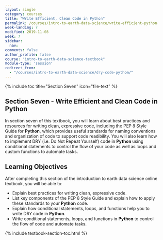 ```yaml
---
layout: single
category: courses
title: "Write Efficient, Clean Code in Python"
permalink: /courses/intro-to-earth-data-science/write-efficient-python-code/
week-landing: 7
modified: 2019-11-08
week: 7
sidebar:
  nav:
comments: false
author_profile: false
course: "intro-to-earth-data-science-textbook"
module-type: 'session'
redirect_from:
  - "/courses/intro-to-earth-data-science/dry-code-python/"
---
```

{% include toc title="Section Seven" icon="file-text" %}

<div class="notice--info" markdown="1">

## <i class="fa fa-ship" aria-hidden="true"></i> Section Seven - Write Efficient and Clean Code in Python

In section seven of this textbook, you will learn about best practices and resources for writing clean, expressive code, including the PEP 8 Style Guide for **Python**, which provides useful standards for naming conventions and organization of code to support code readibility. You will also learn how to implement DRY (i.e. Do Not Repeat Yourself) code in **Python** using conditional statements to control the flow of your code as well as loops and custom functions to automate tasks. 


## <i class="fa fa-graduation-cap" aria-hidden="true"></i> Learning Objectives

After completing this section of the introduction to earth data science online textbook, you will be able to:

* Explain best practices for writing clean, expressive code. 
* List key components of the PEP 8 Style Guide and explain how to apply these standards to your **Python** code.
* Explain how conditional statements, loops, and functions help you to write DRY code in **Python**.
* Write conditional statements, loops, and functions in **Python** to control the flow of code and automate tasks. 

</div>


{% include textbook-section-toc.html %}

